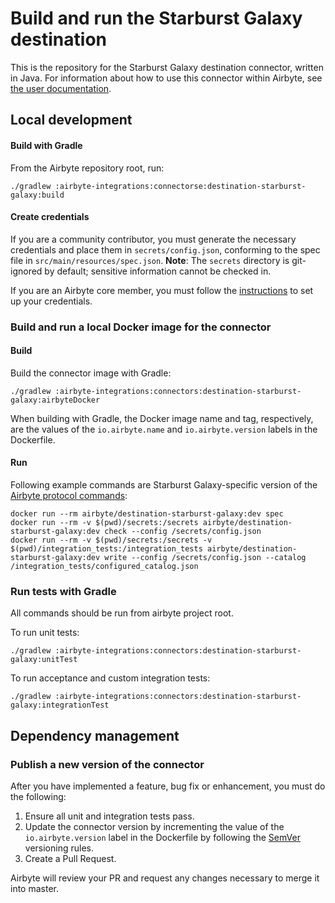 # Build and run the Starburst Galaxy destination

This is the repository for the Starburst Galaxy destination connector, written in Java.
For information about how to use this connector within Airbyte, see [the user documentation](https://docs.airbyte.com/integrations/destinations/starburst-galaxy).

## Local development

#### Build with Gradle

From the Airbyte repository root, run:
```
./gradlew :airbyte-integrations:connectorse:destination-starburst-galaxy:build
```

#### Create credentials

If you are a community contributor, you must generate the necessary credentials and place them in `secrets/config.json`, conforming to the spec file in `src/main/resources/spec.json`.
**Note**: The `secrets` directory is git-ignored by default; sensitive information cannot be checked in.

If you are an Airbyte core member, you must follow the [instructions](https://docs.airbyte.com/connector-development#using-credentials-in-ci) to set up your credentials.

### Build and run a local Docker image for the connector

#### Build

Build the connector image with Gradle:
```
./gradlew :airbyte-integrations:connectors:destination-starburst-galaxy:airbyteDocker
```
When building with Gradle, the Docker image name and tag, respectively, are the values of the `io.airbyte.name` and `io.airbyte.version` labels in
the Dockerfile.

#### Run

Following example commands are Starburst Galaxy-specific version of the [Airbyte protocol commands](https://docs.airbyte.com/understanding-airbyte/airbyte-protocol):  
```
docker run --rm airbyte/destination-starburst-galaxy:dev spec
docker run --rm -v $(pwd)/secrets:/secrets airbyte/destination-starburst-galaxy:dev check --config /secrets/config.json
docker run --rm -v $(pwd)/secrets:/secrets -v $(pwd)/integration_tests:/integration_tests airbyte/destination-starburst-galaxy:dev write --config /secrets/config.json --catalog /integration_tests/configured_catalog.json
```

### Run tests with Gradle

All commands should be run from airbyte project root. 

To run unit tests:
```
./gradlew :airbyte-integrations:connectors:destination-starburst-galaxy:unitTest
```
To run acceptance and custom integration tests:
```
./gradlew :airbyte-integrations:connectors:destination-starburst-galaxy:integrationTest
```

## Dependency management

### Publish a new version of the connector

After you have implemented a feature, bug fix or enhancement, you must do the following:

1. Ensure all unit and integration tests pass.
2. Update the connector version by incrementing the value of the `io.airbyte.version` label in the Dockerfile by following the [SemVer](https://semver.org/) versioning rules.
3. Create a Pull Request.

Airbyte will review your PR and request any changes necessary to merge it into master.